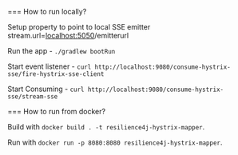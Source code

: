 === How to run locally?

Setup property to point to local SSE emitter stream.url=<localhost:5050>/emitterurl

Run the app - `./gradlew bootRun`

Start event listener - `curl http://localhost:9080/consume-hystrix-sse/fire-hystrix-sse-client`

Start Consuming - `curl http://localhost:9080/consume-hystrix-sse/stream-sse`
 
=== How to run from docker?

Build with `docker build . -t resilience4j-hystrix-mapper`.

Run with `docker run -p 8080:8080 resilience4j-hystrix-mapper`.

